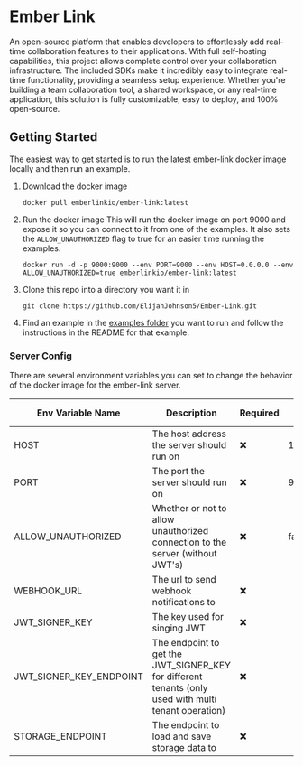 # Ember Link

An open-source platform that enables developers to effortlessly add real-time collaboration features to their applications. With full self-hosting capabilities, this project allows complete control over your collaboration infrastructure. The included SDKs make it incredibly easy to integrate real-time functionality, providing a seamless setup experience. Whether you're building a team collaboration tool, a shared workspace, or any real-time application, this solution is fully customizable, easy to deploy, and 100% open-source.

## Getting Started

The easiest way to get started is to run the latest ember-link docker image locally and then run an example.

1. Download the docker image
   ```
   docker pull emberlinkio/ember-link:latest
   ```
2. Run the docker image
   This will run the docker image on port 9000 and expose it so you can connect to it from one of the examples. It also sets the `ALLOW_UNAUTHORIZED` flag to true for an easier time running the examples.
   ```
   docker run -d -p 9000:9000 --env PORT=9000 --env HOST=0.0.0.0 --env ALLOW_UNAUTHORIZED=true emberlinkio/ember-link:latest
   ```
3. Clone this repo into a directory you want it in
   ```
   git clone https://github.com/ElijahJohnson5/Ember-Link.git
   ```
4. Find an example in the [examples folder](examples) you want to run and follow the instructions in the README for that example.

### Server Config

There are several environment variables you can set to change the behavior of the docker image for the ember-link server.

| Env Variable Name       | Description                                                                                          | Required | Default Value |
| ----------------------- | ---------------------------------------------------------------------------------------------------- | -------- | ------------- |
| HOST                    | The host address the server should run on                                                            | :x:      | 127.0.0.1     |
| PORT                    | The port the server should run on                                                                    | :x:      | 9000          |
| ALLOW_UNAUTHORIZED      | Whether or not to allow unauthorized connection to the server (without JWT's)                        | :x:      | false         |
| WEBHOOK_URL             | The url to send webhook notifications to                                                             | :x:      |               |
| JWT_SIGNER_KEY          | The key used for singing JWT                                                                         | :x:      |               |
| JWT_SIGNER_KEY_ENDPOINT | The endpoint to get the JWT_SIGNER_KEY for different tenants (only used with multi tenant operation) | :x:      |               |
| STORAGE_ENDPOINT        | The endpoint to load and save storage data to                                                        | :x:      |               |
